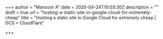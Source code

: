 +++
author = "Mansoor A"
date = 2020-04-24T10:03:30Z
description = ""
draft = true
url = "hosting-a-static-site-in-google-cloud-for-extremely-cheap"
title = "Hosting a static site in Google Cloud for extremely cheap | GCS + CloudFlare"

+++




